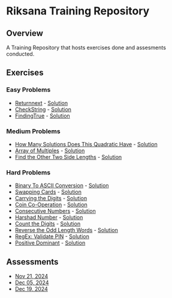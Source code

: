 # Riksana Training Repository
 
## Overview
A Training Repository that hosts exercises done and assesments conducted.
 
## Exercises
### Easy Problems
- [Returnnext](https://edabit.com/challenge/Qir2pQ2Qp3uwrfJNZ) - [Solution](excercise/easy/Returnnext.java)
- [CheckString](https://edabit.com/challenge/PZnwXraqBPYv7w4Sm) - [Solution](excercise/easy/checkingString.java)
- [FindingTrue](https://edabit.com/challenge/FRtmuYD26pcQWFR7k) - [Solution](excercise/easy/findingTrue.java)

 
### Medium Problems
- [How Many Solutions Does This Quadratic Have](https://edabit.com/challenge/Rs23pTNpM6k5M2ThH) - [Solution](excercise/medium/Challenge.java)
- [Array of Multiples](https://edabit.com/challenge/rzpucPyoyEtXPo2BG) - [Solution](excercise/medium/Program.java)
- [Find the Other Two Side Lengths](https://edabit.com/challenge/J26bZ6Fv6bWEisDYj) - [Solution](excercise/medium/SideCheck.java)
 
### Hard Problems
- [Binary To ASCII Conversion](https://edabit.com/challenge/GqqYA3RKuok5Pw2Bx) - [Solution](excercise/hard/BinaryConversion.java)
 - [Swapping Cards]([https://edabit.com/challenge/7DRLdMehCk9eWFWyR](https://edabit.com/challenge/7DRLdMehCk9eWFWyR)) - [Solution](excercise/hard/CardSwap.java)
 - [Carrying the Digits](https://edabit.com/challenge/5snfPLPbvjAsZ5kjo) - [Solution](excercise/hard/CarryDigit.java)
 - [Coin Co-Operation](https://edabit.com/challenge/WmGeYLJbud69ezCew) - [Solution](excercise/hard/CoinCoperation.java)
 - [Consecutive Numbers](https://edabit.com/challenge/Md6usCHQ7Xsj2fQi3) - [Solution](excercise/hard/ConsequtiveNumbers.java)
 - [Harshad Number]([https://edabit.com/challenge/xLHemSaX8jAc6Tyz9] (https://edabit.com/challenge/xLHemSaX8jAc6Tyz9)) - [Solution](excercise/hard/Harshad.java)
 - [Count the Digits](https://edabit.com/challenge/aAMcXEH67BLzJfyZz) - [Solution](excercise/hard/Repeat.java)
 - [Reverse the Odd Length Words](https://edabit.com/challenge/p5kyThBZDR7oJhjR7) - [Solution](excercise/hard/OddReverse.java)
 - [RegEx: Validate PIN](https://edabit.com/challenge/sCP58J9vcexchgwo7) - [Solution](excercise/hard/PersonalIdNumber.java)
 - [Positive Dominant](https://edabit.com/challenge/zi3zKpBLYHqtmSf5m) - [Solution](excercise/hard/PositiveDominant.java)
 ## Assessments
- [Nov 21, 2024](assessments/20241121)
- [Dec 05, 2024](assessments/20241205)
- [Dec 19, 2024](assessments/20241219)
